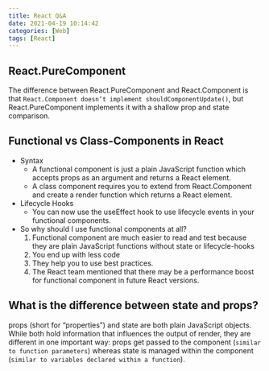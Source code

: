 ```yaml
---
title: React Q&A
date: 2021-04-19 10:14:42
categories: [Web]
tags: [React]
---
```

## React.PureComponent

The difference between React.PureComponent and React.Component is that `React.Component doesn’t implement shouldComponentUpdate()`, but React.PureComponent implements it with a shallow prop and state comparison.

<!--more-->

## Functional vs Class-Components in React

* Syntax
  * A functional component is just a plain JavaScript function which accepts props as an argument and returns a React element.
  * A class component requires you to extend from React.Component and create a render function which returns a React element.
* Lifecycle Hooks
  * You can now use the useEffect hook to use lifecycle events in your functional components.
* So why should I use functional components at all?
  1. Functional component are much easier to read and test because they are plain JavaScript functions without state or lifecycle-hooks
  2. You end up with less code
  3. They help you to use best practices.
  4. The React team mentioned that there may be a performance boost for functional component in future React versions.

## What is the difference between state and props?

props (short for “properties”) and state are both plain JavaScript objects. While both hold information that influences the output of render, they are different in one important way: props get passed to the component (`similar to function parameters`) whereas state is managed within the component (`similar to variables declared within a function`).